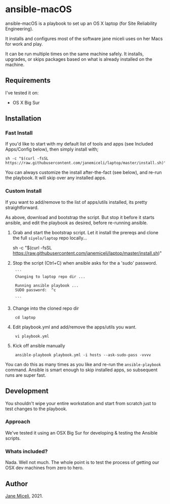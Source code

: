 # ansible-macOS

ansible-macOS is a playbook to set up an OS X laptop (for Site Reliability Engineering).

It installs and configures most of the software jane miceli uses on her Macs for work and play. 

It can be run multiple times on the same machine safely. It installs, upgrades, or skips packages based on what is already installed on the machine.


## Requirements

I've tested it on:

* OS X Big Sur


## Installation

### Fast Install

If you'd like to start with my default list of tools and apps (see Included Apps/Config below), then simply install with;

    sh -c "$(curl -fsSL https://raw.githubusercontent.com/janemiceli/laptop/master/install.sh)"


You can always customize the install after-the-fact (see below), and re-run the playbook. It will skip over any installed apps.

### Custom Install

If you want to add/remove to the list of apps/utils installed, its pretty straightforward.

As above, download and bootstrap the script. But stop it before it starts ansible, and edit the playbook as desired, before re-running ansible.

1. Grab and start the bootstrap script. Let it install the prereqs and clone the full `siyelo/laptop` repo locally...

      sh -c "$(curl -fsSL https://raw.githubusercontent.com/janemiceli/laptop/master/install.sh)"


1. Stop the script (Ctrl+C) when ansible asks for the a 'sudo' password. 

        ```
        Changing to laptop repo dir ...

        Running ansible playbook ...
        SUDO password:  ^c

        ```

1. Change into the cloned repo dir

        cd laptop

1. Edit playbook.yml and add/remove the apps/utils you want. 

        vi playbook.yml

1. Kick off ansible manually

        ansible-playbook playbook.yml -i hosts --ask-sudo-pass -vvvv 

You can do this as many times as you like and re-run the `ansible-playbook` command. Ansible is smart enough to skip installed apps, so subsequent runs are super fast.

## Development

You shouldn't wipe your entire workstation and start from scratch just to test changes to the playbook. 

### Approach

We've tested it using an OSX Big Sur for developing & testing the Ansible scripts.

### Whats included?

Nada. Well not much. The whole point is to test the process of getting our OSX dev machines from zero to hero. 


## Author

[Jane Miceli](http://janemiceli.com), 2021. 
